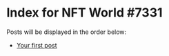 # Index for NFT World #7331
Posts will be displayed in the order below:

- [Your first post](./001-first.md)

